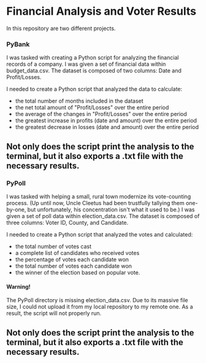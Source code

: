 # Financial Analysis and Voter Results
In this repository are two different projects.

### PyBank
I was tasked with creating a Python script for analyzing the financial records of a company.
I was given a set of financial data within budget_data.csv.
The dataset is composed of two columns: Date and Profit/Losses.

I needed to create a Python script that analyzed the data to calculate:
- the total number of months included in the dataset
- the net total amount of "Profit/Losses" over the entire period
- the average of the changes in "Profit/Losses" over the entire period
- the greatest increase in profits (date and amount) over the entire period
- the greatest decrease in losses (date and amount) over the entire period

Not only does the script print the analysis to the terminal, but it also exports a .txt file with the necessary results.
--------------------------------------------------------------------------------------------------------------------------
### PyPoll
I was tasked with helping a small, rural town modernize its vote-counting process.
(Up until now, Uncle Cleetus had been trustfully tallying them one-by-one, but unfortunately, his concentration isn't what it used to be.)
I was given a set of poll data within election_data.csv.
The dataset is composed of three columns: Voter ID, County, and Candidate.

I needed to create a Python script that analyzed the votes and calculated:
- the total number of votes cast
- a complete list of candidates who received votes
- the percentage of votes each candidate won
- the total number of votes each candidate won
- the winner of the election based on popular vote.

#### Warning!
The PyPoll directory is missing election_data.csv.
Due to its massive file size, I could not upload it from my local repository to my remote one.
As a result, the script will not properly run.

Not only does the script print the analysis to the terminal, but it also exports a .txt file with the necessary results.
--------------------------------------------------------------------------------------------------------------------------
